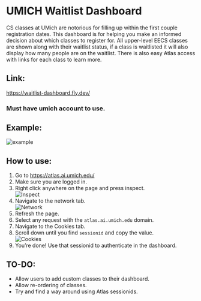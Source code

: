 # UMICH Waitlist Dashboard

CS classes at UMich are notorious for filling up within the first couple registration dates. This dashboard is for helping you make an informed decision about which classes to register for. All upper-level EECS classes are shown along with their waitlist status, if a class is waitlisted it will also display how many people are on the waitlist. There is also easy Atlas access with links for each class to learn more.

## Link: 
https://waitlist-dashboard.fly.dev/
### Must have umich account to use.

## Example:
![example](https://github.com/loemra/EECS-Waitlist-Dashboard/assets/112432339/18195b30-b946-4723-885f-9931805130c9)

## How to use:
<ol>
    <li>Go to <a href="https://atlas.ai.umich.edu/" target="_blank">https://atlas.ai.umich.edu/</a></li>
    <li>Make sure you are logged in.</li>
    <li>Right click anywhere on the page and press inspect.<br></li>
    <img src="https://github.com/loemra/EECS-Waitlist-Dashboard/assets/112432339/ae3a028b-fbb5-47dd-a80d-d304bd39543c" alt="Inspect">
    <li>Navigate to the network tab.<br></li>
    <img src="https://github.com/loemra/EECS-Waitlist-Dashboard/assets/112432339/2e238810-772d-4fc5-80dd-07af01623455" alt="Network">
    <li>Refresh the page.</li>
    <li>Select any request with the <code>atlas.ai.umich.edu</code> domain.</li>
    <li>Navigate to the Cookies tab.</li>
    <li>Scroll down until you find <code>sessionid</code> and copy the value.<br></li>
    <img src="https://github.com/loemra/EECS-Waitlist-Dashboard/assets/112432339/36655fdd-cad8-4d98-806a-7f68540737ac" alt="Cookies">
    <li>You’re done! Use that sessionid to authenticate in the dashboard.</li>
</ol>


## TO-DO:
- Allow users to add custom classes to their dashboard.
- Allow re-ordering of classes.
- Try and find a way around using Atlas sessionids.
